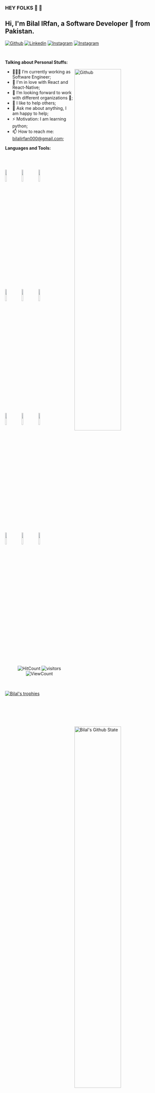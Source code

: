 <!-- Your title -->
### HEY FOLKS :wave: :wave:
## Hi, I'm Bilal IRfan, a Software Developer 🚀 from Pakistan.

<!-- Your badges
You can use the website to generate badges: https://shields.io/
-->

[![Github](https://img.shields.io/badge/-Github-000?style=flat&logo=Github&logoColor=white)](https://github.com/bilal112)
[![Linkedin](https://img.shields.io/badge/-LinkedIn-blue?style=flat&logo=Linkedin&logoColor=white)](https://www.linkedin.com/in/bilal-irfan/)
[![Instagram](https://img.shields.io/badge/-Instagram-c13584?style=flat&labelColor=c13584&logo=instagram&logoColor=white)](https://www.instagram.com/_bilal_irfan/)
[![Instagram](https://img.shields.io/badge/Facebook-1877F2?style=flat&logo=facebook&logoColor=white)](https://www.facebook.com/OfficalBilal)



&nbsp;

<!-- Talking about you -->
**Talking about Personal Stuffs:**

<!-- Any image aligned to the right. Beware the width -->
<img width="55%" align="right" alt="Github" src="https://raw.githubusercontent.com/onimur/.github/master/.resources/git-header.svg" />

- 👨🏽‍💻 I’m currently working as Software Engineer;
- 🌱 I'm in love with React and React-Native; 
- 👯 I’m looking forward to work with different organizations 🤝;
- 🤔 I like to help others;
- 💬 Ask me about anything, I am happy to help;
- ⚡️ Motivation: I am learning python;
- 📫 How to reach me: bilalirfan000@gmail.com;

**Languages and Tools:** 

<!-- Your github readme stats
You can use this api: https://github.com/anuraghazra/github-readme-stats
-->
<p>
    <img width="55%" align="right" alt="Bilal's Github State" src="https://github-readme-stats.vercel.app/api?username=bilal112&show_icons=true&hide_border=true" />
    <br/>
    <br/>
    <img width="55%" align="right" alt="Bilal's Top Languages" src="https://github-readme-stats.vercel.app/api/top-langs/?username=bilal112&layout=compact" />
  
  <!-- Your languages and tools. Be careful with the alignment. 
  You can use this sites to get logos: https://www.vectorlogo.zone or https://simpleicons.org/
  -->
  <code><img width="10%" src="https://www.vectorlogo.zone/logos/javascript/javascript-icon.svg"></code>
  <code><img width="10%" src="https://www.vectorlogo.zone/logos/reactjs/reactjs-icon.svg"></code>
 <code><img width="10%" src="https://www.vectorlogo.zone/logos/typescriptlang/typescriptlang-icon.svg"></code>
  <br />
  <code><img width="10%" src="https://www.vectorlogo.zone/logos/w3_html5/w3_html5-ar21.svg"></code>
  <code><img width="10%" src="https://www.vectorlogo.zone/logos/netlifyapp_watercss/netlifyapp_watercss-ar21.svg"></code>
  <code><img width="10%" src="https://gw.alipayobjects.com/zos/rmsportal/KDpgvguMpGfqaHPjicRK.svg"></code>
  <br />
  <div style="margin-bottom:10px" ></div>
  <code><img width="10%" src="https://www.vectorlogo.zone/logos/python/python-icon.svg"></code>
  <code><img width="10%" src="https://www.vectorlogo.zone/logos/sqlite/sqlite-ar21.svg"></code>
  <code><img width="10%" src="https://www.vectorlogo.zone/logos/firebase/firebase-ar21.svg"></code>
  <br />
  <code><img width="10%" src="https://www.vectorlogo.zone/logos/git-scm/git-scm-ar21.svg"></code>
  <code><img width="10%" src="https://www.vectorlogo.zone/logos/socketio/socketio-ar21.svg"></code>
  <code><img width="10%" src="https://www.vectorlogo.zone/logos/sass-lang/sass-lang-icon.svg"></code>
</p>

<br/>

<!-- Your hits or visitors
site: http://hits.dwyl.com or https://visitor-badge.glitch.me
Both apis are in trouble due to the number of requests, if you know any other to register visitors, great
-->
<p align="center">
  <img alt="HitCount" src="http://hits.dwyl.com/bilal112/bilal112.svg" />
  <img alt="visitors" src="https://visitor-badge.glitch.me/badge?page_id=Mbilal112.bilal112" />
  <!-- https://github.com/wesky93/views this is a clone of the hits -->
  <img alt="ViewCount" src="https://views.whatilearened.today/views/github/bilal112/bilal112.svg" />
</p>

<br/>

<!-- **Watch The Introductory Video:**

[![Watch the introductory video](https://res.cloudinary.com/dwl34s9au/image/upload/v1608633831/Screenshot_20201222-154157_ovzn1w.png)](https://youtu.be/GYdvbAsieeo) -->

<br/>
<a href="https://github.com/ryo-ma/github-profile-trophy"><img src="https://github-profile-trophy.vercel.app/?username=bilal112" alt="Bilal's trophies" /></a>
